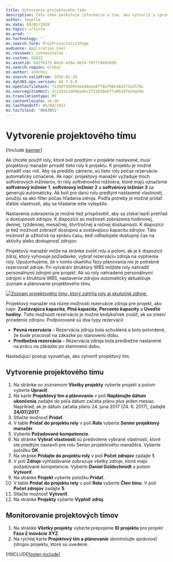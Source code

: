 ```yaml
---
title: Vytvorenie projektového tímu
description: Táto téma poskytuje informácie o tom, ako vytvoriť a spravovať projektové tímy.
author: Yowelle
ms.date: 09/01/2020
ms.topic: article
ms.prod: ''
ms.technology: ''
ms.search.form: ProjProjectsListPage
audience: Application User
ms.reviewer: johnmichalak
ms.custom: 82022
ms.assetid: bd2fb375-84c6-428a-8e54-f0f719045898
ms.search.region: Global
ms.author: andchoi
ms.search.validFrom: 2016-02-28
ms.dyn365.ops.version: AX 7.0.0
ms.openlocfilehash: f134d7566954e640eea8ff8af98e184273ad570c
ms.sourcegitcommit: 2c2a5a11d446adec2f21030ab77a053d7e2da28e
ms.translationtype: MT
ms.contentlocale: sk-SK
ms.lasthandoff: 05/04/2022
ms.locfileid: "8683051"
---
```

# <a name="create-a-project-team"></a>Vytvorenie projektového tímu

[!include [banner](../includes/banner.md)]

Ak chcete použiť roly, ktoré boli predtým v projekte nastavené, musí projektový manažér priradiť tieto roly k projektu. K projektu je možné priradiť viac rolí. Aby sa predišlo zámene, sú tieto roly počas rezervácie automaticky označené. Ak napr. projektový manažér vyžaduje troch softvérových inžinierov, tri roly softvérového inžiniera, ktoré majú označenie **softvérový inžinier 1**, **softvérový inžinier 2** a **softvérový inžinier 3** sa generujú automaticky. Ak boli pre danú rolu predtým nastavené vlastnosti, použijú sa ako filter počas hľadania zdroja. Podľa potreby je možné pridať ďalšie vlastnosti, aby sa hľadanie ešte vylepšilo.

Nastavenia zobrazenia je možné tiež prispôsobiť, aby sa získal lepší prehľad o dostupnosti zdrojov. K dispozícii sú možnosti zobrazenia hodinovej, dennej, týždennej, mesačnej, štvrťročnej a ročnej dostupnosti. K dispozícii je tiež možnosť zobraziť dostupnú a zostávajúcu kapacitu zdrojov. Táto možnosť je užitočná na správu času, keď odhadujete dostupný čas na aktivity alebo dostupnosť zdrojov.

Projektový manažér môže na stránke zvoliť rolu a potom, ak je k dispozícii zdroj, ktorý vyhovuje požiadavke, vybrať rezerváciu zdroja na vyplnenie roly. Upozorňujeme, že v tomto okamihu fázy plánovania nie je potrebné rezervovať zdroje. Pri vytváraní štruktúry WBS môžete roly nahradiť personálnymi zdrojmi pre projekt. Ak sú roly nahradené personálnymi zdrojmi v štruktúre WBS, nastavenie zdrojov automaticky aktualizuje zoznam a plánovanie projektového tímu.

[![Zoznam projektového tímu, ktorý zahŕňa roly aj skutočné zdroje.](./media/projectresourcing03-1024x368.jpg)](./media/projectresourcing03.jpg) 

Projektový manažér má rôzne možnosti rezervácie zdroja pre projekt, ako napr. **Zostávajúca kapacita**, **Plná kapacita**, **Percento kapacity** a **Uveďte hodiny**. Tieto možnosti rezervácie je možné kedykoľvek zrušiť, ak sa zmení priradenie zdrojov. Podporované sú dva typy rezervácií:

- **Pevná rezervácia** – Rezervácia zdroja bola schválená a bolo potvrdené, že bude pracovať na zákazke po stanovenú dobu.
- **Predbežná rezervácia** – Rezervácia zdroja bola predbežne nastavené na prácu na zákazke po stanovenú dobu.

Nasledujúci postup vysvetľuje, ako vytvoriť projektový tím.

## <a name="create-a-project-team"></a>Vytvorenie projektového tímu

1. Na stránke so zoznamom **Všetky projekty** vyberte projekt a potom vyberte **Upraviť**.
2. Na karte **Projektový tím a plánovanie** v poli **Naplánujte dátum ukončenia** zadajte do poľa dátum začatia plánu plus jeden mesiac. Napríklad, ak je dátum začatia plánu 24. júna 2017 (24. 6. 2017), zadajte **24/07/2017**.
3. Stlačte možnosť **Pridať**.
4. V table **Pridať do projektu roly** v poli **Rola** vyberte **Senior projektový manažér**.
5. Vyberte **Požadované kompetencie**.
6. Na stránke **Vybrať vlastnosti** sú predvolene vybrané vlastnosti, ktoré ste predtým nastavili pre rolu Senior projektového manažéra. Vyberte položku **OK**.
7. Na stránke **Pridajte do projektu roly** v poli **Počet zdrojov** zadajte **1**.
8. V poli **Zdroje** vyhľadávanie zobrazuje všetky zdroje, ktoré majú požadované kompetencie. Vyberte **Daniel Goldschmidt** a potom **Vytvoriť**.
9. Na stránke **Projekt** vyberte položku **Pridať**.
10. V table **Pridať do projektu roly** v poli **Rola** vyberte **Člen tímu**. V poli **Počet zdrojov** zadajte **5**.
11. Stlačte možnosť **Vytvoriť**.
12. Na stránke **Projekty** vyberte **Vyplniť zdroj**.

## <a name="monitor-project-teams"></a>Monitorovanie projektových tímov
1. Na stránke **Všetky projekty** vyberte prepojenie **ID projektu** pre projekt **Fáza 2 inovácie XYZ**.
2. Na rýchlej karte **Projektový tím a plánovanie** skontrolujte správnosť zdrojov projektu, ktoré sú uvedené.


[!INCLUDE[footer-include](../includes/footer-banner.md)]